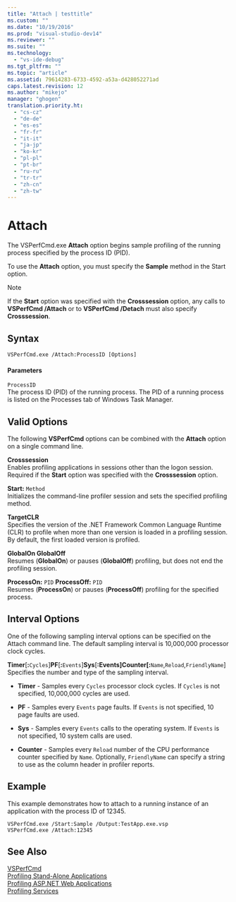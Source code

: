 ```yaml
---
title: "Attach | testtitle"
ms.custom: ""
ms.date: "10/19/2016"
ms.prod: "visual-studio-dev14"
ms.reviewer: ""
ms.suite: ""
ms.technology: 
  - "vs-ide-debug"
ms.tgt_pltfrm: ""
ms.topic: "article"
ms.assetid: 79614283-6733-4592-a53a-d428052271ad
caps.latest.revision: 12
ms.author: "mikejo"
manager: "ghogen"
translation.priority.ht: 
  - "cs-cz"
  - "de-de"
  - "es-es"
  - "fr-fr"
  - "it-it"
  - "ja-jp"
  - "ko-kr"
  - "pl-pl"
  - "pt-br"
  - "ru-ru"
  - "tr-tr"
  - "zh-cn"
  - "zh-tw"
---
```

# Attach
The VSPerfCmd.exe **Attach** option begins sample profiling of the running process specified by the process ID (PID).  
  
 To use the **Attach** option, you must specify the **Sample** method in the Start option.  
  
> [!NOTE]
>  If the **Start** option was specified with the **Crosssession** option, any calls to **VSPerfCmd /Attach** or to **VSPerfCmd /Detach** must also specify **Crosssession**.  
  
## Syntax  
  
```  
VSPerfCmd.exe /Attach:ProcessID [Options]  
```  
  
#### Parameters  
 `ProcessID`  
 The process ID (PID) of the running process. The PID of a running process is listed on the Processes tab of Windows Task Manager.  
  
## Valid Options  
 The following **VSPerfCmd** options can be combined with the **Attach** option on a single command line.  
  
 **Crosssession**  
 Enables profiling applications in sessions other than the logon session. Required if the **Start** option was specified with the **Crosssession** option.  
  
 **Start:** `Method`  
 Initializes the command-line profiler session and sets the specified profiling method.  
  
 **TargetCLR**  
 Specifies the version of the .NET Framework Common Language Runtime (CLR) to profile when more than one version is loaded in a profiling session. By default, the first loaded version is profiled.  
  
 **GlobalOn GlobalOff**  
 Resumes (**GlobalOn**) or pauses (**GlobalOff**) profiling, but does not end the profiling session.  
  
 **ProcessOn:** `PID` **ProcessOff:** `PID`  
 Resumes (**ProcessOn**) or pauses (**ProcessOff**) profiling for the specified process.  
  
## Interval Options  
 One of the following sampling interval options can be specified on the Attach command line. The default sampling interval is 10,000,000 processor clock cycles.  
  
 **Timer**[**:**`Cycles`]**PF**[**:**`Events`]**Sys**[**:**Events]**Counter**[**:**`Name`,`Reload`,`FriendlyName`]  
 Specifies the number and type of the sampling interval.  
  
-   **Timer** - Samples every `Cycles` processor clock cycles. If `Cycles` is not specified, 10,000,000 cycles are used.  
  
-   **PF** - Samples every `Events` page faults. If `Events` is not specified, 10 page faults are used.  
  
-   **Sys** - Samples every `Events` calls to the operating system. If `Events` is not specified, 10 system calls are used.  
  
-   **Counter** - Samples every `Reload` number of the CPU performance counter specified by `Name`. Optionally, `FriendlyName` can specify a string to use as the column header in profiler reports.  
  
## Example  
 This example demonstrates how to attach to a running instance of an application with the process ID of 12345.  
  
```  
VSPerfCmd.exe /Start:Sample /Output:TestApp.exe.vsp  
VSPerfCmd.exe /Attach:12345  
```  
  
## See Also  
 [VSPerfCmd](../profiling/vsperfcmd.md)   
 [Profiling Stand-Alone Applications](../profiling/command-line-profiling-of-stand-alone-applications.md)   
 [Profiling ASP.NET Web Applications](../profiling/command-line-profiling-of-asp.net-web-applications.md)   
 [Profiling Services](../profiling/command-line-profiling-of-services.md)